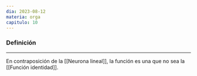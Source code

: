 ```yaml
---
dia: 2023-08-12
materia: orga
capitulo: 10
---
```

### Definición
---
En contraposición de la [[Neurona lineal]], la función es una que no sea la [[Función identidad]].